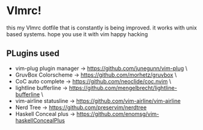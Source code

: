 # VImrc!
this my VImrc dotfile that is constantly is
being improved. it works with unix based 
systems. hope you use it with vim happy hacking

## PLugins used
* vim-plug plugin manager -> https://github.com/junegunn/vim-plug \
* GruvBox Colorscheme     -> https://github.com/morhetz/gruvbox \
* CoC auto complete       -> https://github.com/neoclide/coc.nvim \
* lightline bufferline    -> https://github.com/mengelbrecht/lightline-bufferline \
* vim-airline statusline  -> https://github.com/vim-airline/vim-airline
* Nerd Tree				  -> https://github.com/preservim/nerdtree
* Haskell Conceal plus    -> https://github.com/enomsg/vim-haskellConcealPlus
